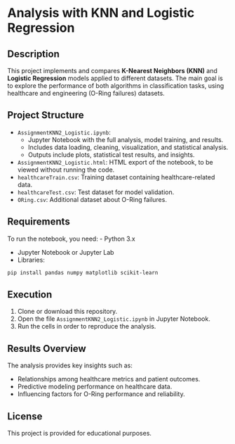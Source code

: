 # Analysis with KNN and Logistic Regression

## Description

This project implements and compares **K-Nearest Neighbors (KNN)** and
**Logistic Regression** models applied to different datasets.
The main goal is to explore the performance of both algorithms in
classification tasks, using healthcare and engineering (O-Ring failures)
datasets.

## Project Structure

-   `AssignmentKNN2_Logistic.ipynb`: 
    - Jupyter Notebook with the full analysis, model training, and results.
    - Includes data loading, cleaning, visualization, and statistical analysis.
    - Outputs include plots, statistical test results, and insights.
-   `AssignmentKNN2_Logistic.html`: HTML export of the notebook, to be
    viewed without running the code.
-   `healthcareTrain.csv`: Training dataset containing healthcare-related data.
-   `healthcareTest.csv`: Test dataset for model validation.
-   `ORing.csv`: Additional dataset about O-Ring failures.

## Requirements

To run the notebook, you need: - Python 3.x
- Jupyter Notebook or Jupyter Lab
- Libraries:
```bash   
pip install pandas numpy matplotlib scikit-learn
```

## Execution

1.  Clone or download this repository.
2.  Open the file `AssignmentKNN2_Logistic.ipynb` in Jupyter Notebook.
3.  Run the cells in order to reproduce the analysis.

## Results Overview

The analysis provides key insights such as:

-   Relationships among healthcare metrics and patient outcomes.
-   Predictive modeling performance on healthcare data.
-   Influencing factors for O-Ring performance and reliability.

## License

This project is provided for educational purposes.  
